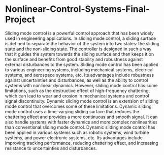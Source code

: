 # Nonlinear-Control-Systems-Final-Project
Sliding mode control is a powerful control approach that has been widely used in engineering applications. In sliding mode control, a sliding surface is defined to separate the behavior of the system into two states: the sliding state and the non-sliding state. The controller is designed in such a way that it guides the system towards the sliding surface and then keeps it on the surface and benefits from good stability and robustness against external disturbances to the system. Sliding mode control has been applied to various engineering systems, including mechanical systems, electrical systems, and aerospace systems, etc. Its advantages include robustness against uncertainties and disturbances, as well as the ability to control systems with nonlinear dynamics. However, sliding mode control has some limitations, such as the destructive effect of high-frequency chattering, which can lead to wear and erosion in mechanical systems and control signal discontinuity.
Dynamic sliding mode control is an extension of sliding mode control that overcomes some of these limitations. Dynamic sliding mode control uses a time-varying sliding surface that reduces the chattering effect and provides a more continuous and smooth signal. It can also handle systems with faster dynamics and more complex nonlinearities than conventional sliding mode control. Dynamic sliding mode control has been applied in various systems such as robotic systems, wind turbine systems, and power electronic systems, etc. Its advantages include improving tracking performance, reducing chattering effect, and increasing resistance to uncertainties and disturbances.
